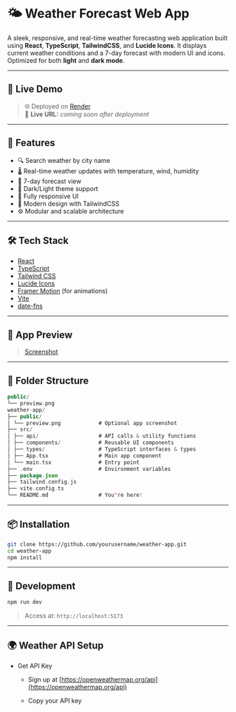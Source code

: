 # 🌤️ Weather Forecast Web App

A sleek, responsive, and real-time weather forecasting web application built using **React**, **TypeScript**, **TailwindCSS**, and **Lucide Icons**. It displays current weather conditions and a 7-day forecast with modern UI and icons. Optimized for both **light** and **dark mode**.

---

## 🔗 Live Demo

> 🌐 Deployed on [Render](https://render.com)  
> 🔗 **Live URL:** _coming soon after deployment_

---

## 🚀 Features

- 🔍 Search weather by city name
- 🌡️ Real-time weather updates with temperature, wind, humidity
- 📅 7-day forecast view
- 🌙 Dark/Light theme support
- 📱 Fully responsive UI
- 🎨 Modern design with TailwindCSS
- ⚙️ Modular and scalable architecture

---

## 🛠️ Tech Stack

- [React](https://reactjs.org/)
- [TypeScript](https://www.typescriptlang.org/)
- [Tailwind CSS](https://tailwindcss.com/)
- [Lucide Icons](https://lucide.dev/)
- [Framer Motion](https://www.framer.com/motion/) (for animations)
- [Vite](https://vitejs.dev/)
- [date-fns](https://date-fns.org/)

---

## 📸 App Preview

> [Screenshot](./public/desktop_layout.png)

---

## 📁 Folder Structure

```kotlin
public/
└── preview.png
weather-app/
├── public/
│ └── preview.png            # Optional app screenshot
├── src/
│ ├── api/                   # API calls & utility functions
│ ├── components/            # Reusable UI components
│ ├── types/                 # TypeScript interfaces & types
│ ├── App.tsx                # Main app component
│ └── main.tsx               # Entry point
├── .env                     # Environment variables
├── package.json
├── tailwind.config.js
├── vite.config.ts
└── README.md                # You're here!
```

---

## 📦 Installation

```bash
git clone https://github.com/yourusername/weather-app.git
cd weather-app
npm install
```

---

## 🔧 Development

```bash
npm run dev
```
> Access at: ```http://localhost:5173```

---

## 🌍 Weather API Setup

- Get API Key

  - Sign up at [https://openweathermap.org/api](https://openweathermap.org/api)

  - Copy your API key
